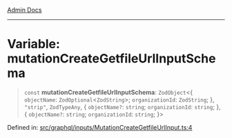 [Admin Docs](/)

***

# Variable: mutationCreateGetfileUrlInputSchema

> `const` **mutationCreateGetfileUrlInputSchema**: `ZodObject`\<\{ `objectName`: `ZodOptional`\<`ZodString`\>; `organizationId`: `ZodString`; \}, `"strip"`, `ZodTypeAny`, \{ `objectName?`: `string`; `organizationId`: `string`; \}, \{ `objectName?`: `string`; `organizationId`: `string`; \}\>

Defined in: [src/graphql/inputs/MutationCreateGetfileUrlInput.ts:4](https://github.com/Sourya07/talawa-api/blob/cfbd515d04ffba748b09232a33807f1845dd1878/src/graphql/inputs/MutationCreateGetfileUrlInput.ts#L4)
